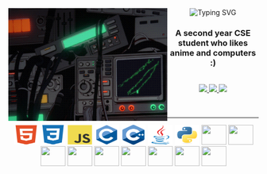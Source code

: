 <div id="header" align="center">
  <img src="https://readme-typing-svg.demolab.com?font=Mukta&weight=700&size=30&pause=1000&color=F7F7F7&center=true&vCenter=true&width=435&lines=Hello+World+!" alt="Typing SVG" />
  <img align="left" width="320px" src="public/tech1.gif"/>
</div>
<h3 align="center" >A second year CSE student who likes anime and computers :) </h3>
<br>
<div id="badges" align="center">
  <a href="https://www.linkedin.com/in/kumarsrajan/" target="_blank">
  <img src="https://img.shields.io/badge/LinkedIn-blue?style=for-the-badge&logo=linkedin"/>
  </a>
  <a href="https://leetcode.com/srajankumar/" target="_blank">
  <img src="https://img.shields.io/badge/LeetCode-yellow?style=for-the-badge&logo=leetcode&logoColor=white"/>
  </a>
  <a href="https://stackoverflow.com/users/21259173/srajan" target="_blank">
  <img src="https://img.shields.io/badge/Stack%20Overflow-FE7A16?style=for-the-badge&logo=stackoverflow&logoColor=white"/>
  </a>
</div>
<br>
<br>
 <hr/>
  <div align="center">
    <img src="https://github.com/devicons/devicon/blob/master/icons/html5/html5-plain.svg" height=40 width=50/>
    <img src="https://github.com/devicons/devicon/blob/master/icons/css3/css3-plain.svg" height=40 width=50/>
    <img src="https://github.com/devicons/devicon/blob/master/icons/javascript/javascript-original.svg" height=40 width=50/>
    <img src="https://github.com/devicons/devicon/blob/master/icons/c/c-original.svg" height=40 width=50/>
    <img src="https://github.com/devicons/devicon/blob/master/icons/cplusplus/cplusplus-original.svg" height=40 width=50/>
    <img src="https://github.com/devicons/devicon/blob/master/icons/java/java-original.svg" height=40 width=50/>
    <img src="https://github.com/devicons/devicon/blob/master/icons/python/python-original.svg" height=40 width=50/>
    <img src="https://cdn.jsdelivr.net/gh/devicons/devicon/icons/vscode/vscode-original.svg" height=40 width=50/>  
    <img src="https://cdn.jsdelivr.net/gh/devicons/devicon/icons/mongodb/mongodb-original-wordmark.svg" height=40 width=50/>
    <img src="https://skillicons.dev/icons?i=express" height=40 width=50/>
    <img src="https://cdn.jsdelivr.net/gh/devicons/devicon/icons/react/react-original.svg" height=40 width=50/>
    <img src="https://cdn.jsdelivr.net/gh/devicons/devicon/icons/nodejs/nodejs-original-wordmark.svg" height=40 width=50/>     
    <img src="https://cdn.jsdelivr.net/gh/devicons/devicon/icons/tailwindcss/tailwindcss-plain.svg" height=40 width=50/>
    <img src="https://skillicons.dev/icons?i=nextjs" height=40 width=50/>
    <img src="https://cdn.jsdelivr.net/gh/devicons/devicon/icons/typescript/typescript-original.svg" height=40 width=50/>
    <img src="https://cdn.jsdelivr.net/gh/devicons/devicon/icons/bootstrap/bootstrap-original.svg" height=40 width=50/>      
  </div>


